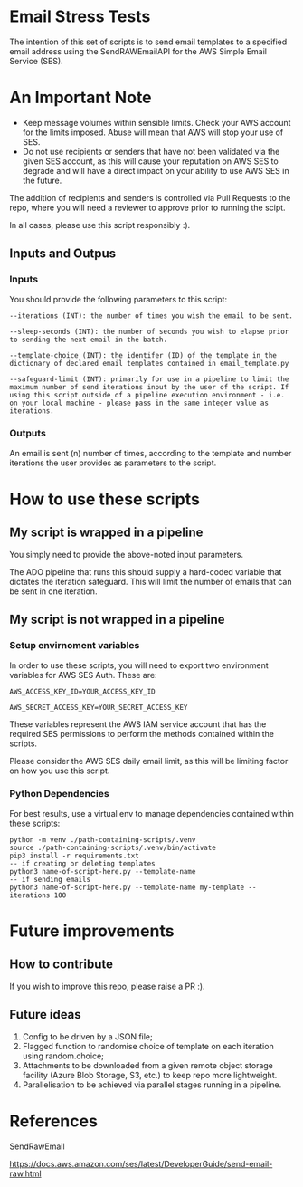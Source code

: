 # Email Stress Tests

The intention of this set of scripts is to send email templates to a specified email address using the SendRAWEmailAPI for the AWS Simple Email Service (SES).

# An Important Note

- Keep message volumes within sensible limits. Check your AWS account for the limits imposed. Abuse will mean that AWS will stop your use of SES.
- Do not use recipients or senders that have not been validated via the given SES account, as this will cause your reputation on AWS SES to degrade and will have a direct impact on your ability to use AWS SES in the future.

The addition of recipients and senders is controlled via Pull Requests to the repo, where you will need a reviewer to approve prior to running the scipt.

In all cases, please use this script responsibly :).

## Inputs and Outpus

### Inputs

You should provide the following parameters to this script:

```
--iterations (INT): the number of times you wish the email to be sent.

--sleep-seconds (INT): the number of seconds you wish to elapse prior to sending the next email in the batch.

--template-choice (INT): the identifer (ID) of the template in the dictionary of declared email templates contained in email_template.py

--safeguard-limit (INT): primarily for use in a pipeline to limit the maximum number of send iterations input by the user of the script. If using this script outside of a pipeline execution environment - i.e. on your local machine - please pass in the same integer value as iterations.
```

### Outputs

An email is sent (n) number of times, according to the template and number iterations the user provides as parameters to the script.

# How to use these scripts

## My script is wrapped in a pipeline

You simply need to provide the above-noted input parameters.

The ADO pipeline that runs this should supply a hard-coded variable that dictates the iteration safeguard. This will limit the number of emails that can be sent in one iteration.

## My script is not wrapped in a pipeline

### Setup envirnoment variables

In order to use these scripts, you will need to export two environment variables for AWS SES Auth. These are:

```
AWS_ACCESS_KEY_ID=YOUR_ACCESS_KEY_ID

AWS_SECRET_ACCESS_KEY=YOUR_SECRET_ACCESS_KEY
```

These variables represent the AWS IAM service account that has the required SES permissions to perform the methods contained within the scripts.

Please consider the AWS SES daily email limit, as this will be limiting factor on how you use this script.

### Python Dependencies

For best results, use a virtual env to manage dependencies contained within these scripts:

```
python -m venv ./path-containing-scripts/.venv
source ./path-containing-scripts/.venv/bin/activate
pip3 install -r requirements.txt
-- if creating or deleting templates
python3 name-of-script-here.py --template-name
-- if sending emails
python3 name-of-script-here.py --template-name my-template --iterations 100
```

# Future improvements

## How to contribute

If you wish to improve this repo, please raise a PR :).

## Future ideas

1) Config to be driven by a JSON file;
2) Flagged function to randomise choice of template on each iteration using random.choice;
3) Attachments to be downloaded from a given remote object storage facility (Azure Blob Storage, S3, etc.) to keep repo more lightweight.
4) Parallelisation to be achieved via parallel stages running in a pipeline.

# References

SendRawEmail

https://docs.aws.amazon.com/ses/latest/DeveloperGuide/send-email-raw.html
